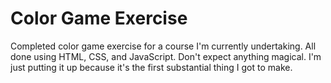 # Color Game Exercise
Completed color game exercise for a course I'm currently undertaking.
All done using HTML, CSS, and JavaScript.
Don't expect anything magical. I'm just putting it up because it's the first substantial thing I got to make.
